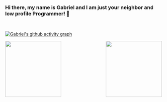 ### Hi there, my name is Gabriel and I am just your neighbor and low profile Programmer! 👋

<br>

[![Gabriel's github activity graph](https://github-readme-activity-graph.cyclic.app/graph?username=Gabriel-Panza&theme=rogue&bg_color=09131B&hide_border=true)](https://github.com/Gabriel-Panza/github-readme-activity-graph)

<div align = "center"> 
<img align = "left" height = "180px" src="https://github-readme-stats.vercel.app/api/top-langs/?username=Gabriel-Panza&theme=codeSTACKr&langs_count=8)"> </img>
<img align = "right" height = "180px" src="https://github-readme-stats.vercel.app/api?username=Gabriel-Panza&show_icons=true&theme=codeSTACKr"> </img>
</div>
